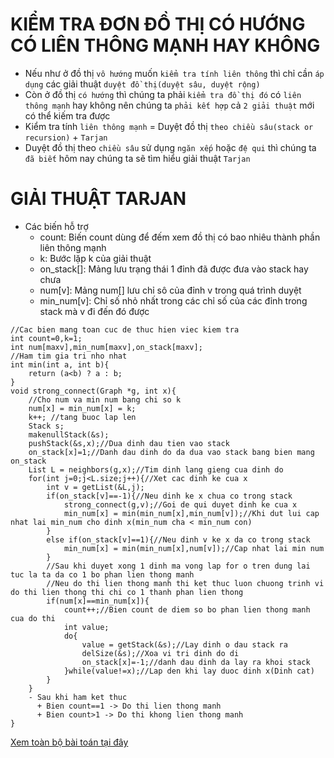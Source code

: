 # KIỂM TRA ĐƠN ĐỒ THỊ CÓ HƯỚNG CÓ LIÊN THÔNG MẠNH HAY KHÔNG
+ Nếu như ở đồ thị `vô hướng` muốn `kiểm tra tính liên thông` thì chỉ cần `áp dụng` các giải thuật `duyệt đồ thị(duyệt sâu, duyệt rộng)`
+ Còn ở đồ thị `có hướng` thì chúng ta phải `kiểm tra đồ thị đó` có `liên thông mạnh` hay không nên chúng ta `phải kết hợp` cả `2 giải thuật` mới có thể kiếm tra được
+ Kiểm tra tính `liên thông mạnh` = Duyệt đồ thị `theo chiều sâu(stack or recursion)` + `Tarjan`
+ Duyệt đồ thị theo `chiều sâu` sử dụng `ngăn xếp` hoặc `đệ qui` thì chúng ta `đã biết` hôm nay chúng ta sẽ tìm hiểu giải thuật `Tarjan`
# GIẢI THUẬT TARJAN
+ Các biến hỗ trợ
  + count: Biến count dùng để đếm xem đồ thị có bao nhiêu thành phần liên thông mạnh
  + k: Bước lặp k của giải thuật
  + on_stack[]: Mảng lưu trạng thái 1 đỉnh đã được đưa vào stack hay chưa
  + num[v]: Mảng num[] lưu chỉ sô của đỉnh v trong quá trình duyệt
  + min_num[v]: Chỉ số nhỏ nhất trong các chỉ số của các đỉnh trong stack mà v đi đến đó được
```
//Cac bien mang toan cuc de thuc hien viec kiem tra
int count=0,k=1;
int num[maxv],min_num[maxv],on_stack[maxv];
//Ham tim gia tri nho nhat
int min(int a, int b){
    return (a<b) ? a : b;
}
void strong_connect(Graph *g, int x){
    //Cho num va min num bang chi so k
    num[x] = min_num[x] = k;
    k++; //tang buoc lap len
    Stack s;
    makenullStack(&s);
    pushStack(&s,x);//Dua dinh dau tien vao stack
    on_stack[x]=1;//Danh dau dinh do da dua vao stack bang bien mang on_stack
    List L = neighbors(g,x);//Tim dinh lang gieng cua dinh do
    for(int j=0;j<L.size;j++){//Xet cac dinh ke cua x
        int v = getList(&L,j);
        if(on_stack[v]==-1){//Neu dinh ke x chua co trong stack
            strong_connect(g,v);//Goi de qui duyet dinh ke cua x
            min_num[x] = min(min_num[x],min_num[v]);//Khi dut lui cap nhat lai min_num cho dinh x(min_num cha < min_num con)
        }
        else if(on_stack[v]==1){//Neu dinh v ke x da co trong stack
            min_num[x] = min(min_num[x],num[v]);//Cap nhat lai min num
        }
        //Sau khi duyet xong 1 dinh ma vong lap for o tren dung lai tuc la ta da co 1 bo phan lien thong manh
        //Neu do thi lien thong manh thi ket thuc luon chuong trinh vi do thi lien thong thi chi co 1 thanh phan lien thong
        if(num[x]==min_num[x]){
            count++;//Bien count de diem so bo phan lien thong manh cua do thi
            int value;
            do{
                value = getStack(&s);//Lay dinh o dau stack ra
                delSize(&s);//Xoa vi tri dinh do di
                on_stack[x]=-1;//danh dau dinh da lay ra khoi stack
            }while(value!=x);//Lap den khi lay duoc dinh x(Dinh cat)
        }
    }
    - Sau khi ham ket thuc
      + Bien count==1 -> Do thi lien thong manh
      + Bien count>1 -> Do thi khong lien thong manh
}
```
[Xem toàn bộ bài toán tại đây](https://github.com/NguyenHuuNhan1912/Ly_Thuyet_Do_Thi/blob/main/Thuc_Hanh/Buoi_2/BT_8.1.c)
